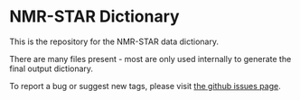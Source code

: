 # NMR-STAR Dictionary

This is the repository for the NMR-STAR data dictionary.

There are many files present - most are only used internally to generate the final output dictionary.

To report a bug or suggest new tags, please visit
[the github issues page](https://github.com/uwbmrb/nmr-star-dictionary/issues).
